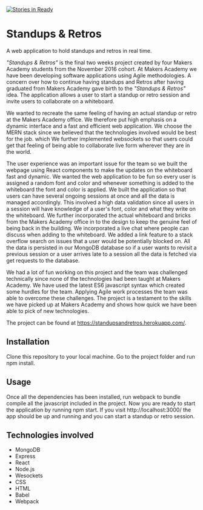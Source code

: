 [![Stories in Ready](https://badge.waffle.io/TudorTacal/makers-standups-retros.svg?label=ready&title=Ready)](http://waffle.io/TudorTacal/makers-standups-retros)


Standups & Retros
===========

A web application to hold standups and retros in real time.

*"Standups & Retros"* is the final two weeks project created by four Makers Academy students from the November 2016 cohort. At Makers Academy we have been developing software applications using Agile methodologies. A concern over how to continue having standups and Retros after having graduated from Makers Academy gave birth to the *"Standups & Retros"* idea. The application allows a user to start a standup or retro session and invite users to collaborate on a whiteboard.

We wanted to recreate the same feeling of having an actual standup or retro at the Makers Academy office. We therefore put high emphasis on a dynamic interface and a fast and efficient web application. We choose the MERN stack since we believed that the technologies involved would be best for the job. which  We further implemented websockets so that users could get that feeling of being able to collaborate live form wherever they are in the world.

The user experience was an important issue for the team so we built the webpage using React components to make the updates on the whiteboard fast and dynamic. We wanted the web application to be fun so every user is assigned a random font and color and whenever something is added to the whiteboard the font and color is applied. We built the application so that users can have several ongoing sessions at once and all the data is managed accordingly. This involved a high data validation since all users in a session will have knowledge of a user's font, color and what they write on the whiteboard. We further incorporated the actual whiteboard and bricks from the Makers Academy office in to the design to keep the genuine feel of being back in the building. We incorporated a live chat where people can discuss when adding to the whiteboard. We added a link feature to a stack overflow search on issues that a user would be potentially blocked on. All the data is persisted in our MongoDB database so if a user wants to revisit a previous session or a user arrives late to a session all the data is fetched via get requests to the database.

We had a lot of fun working on this project and the team was challenged technically since none of the technologies had been taught at Makers Academy. We have used the latest ES6 javascript syntax which created some hurdles for the team. Applying Agile work processes the team was able to overcome these challenges. The project is a testament to the skills we have picked up at Makers Academy and shows how quick we have been able to pick of new technologies.

The project can be found at https://standupsandretros.herokuapp.com/.

## Installation

Clone this repository to your local machine. Go to the project folder and run npm install.


## Usage

Once all the dependencies has been installed, run webpack to bundle compile all the javascript included in the project. Now you are ready to start the application by running npm start. If you visit http://localhost:3000/ the app should be up and running and you can start a standup or retro session.

## Technologies involved

* MongoDB
* Express
* React
* Node.js
* Wesockets
* CSS
* HTML
* Babel
* Webpack
